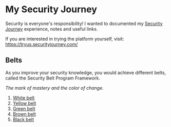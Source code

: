 # My Security Journey

Security is everyone's responsibility! I wanted to documented my [Security Journey](https://www.securityjourney.com) experience, notes and useful links.

If you are interested in trying the platform yourself, visit: https://tryus.securityjourney.com/

## Belts

As you improve your security knowledge, you would achieve different belts, called the Security Belt Program Framework.

_The mark of mastery and the color of change._

1. [White belt](./whiteBelt.md)
1. [Yellow belt](./yellowBelt.md)
1. [Green belt](./greenBelt.md)
1. [Brown belt](./brownBelt.md)
1. [Black belt](./blackBelt.md)
